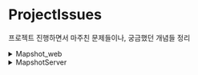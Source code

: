 # ProjectIssues
프로젝트 진행하면서 마주친 문제들이나, 궁금했던 개념들 정리
<details>
<summary>Mapshot_web</summary>

# Mapshot_Web

- 사이트 로딩 속도
    - CDN
    - min.js
    - bootstrap -> Bulma
    - 광고 스크립트
- 스크립트 조작
    - 난독화
    - Closure
- 호환성 이슈
    - 사파리 모바일
    - IE
    - babel
- [소스 관리](https://github.com/lcw3176/ProjectIssues/tree/master/Mapshot_Web/%EC%86%8C%EC%8A%A4%EA%B4%80%EB%A6%AC)
    - 빌게이츠도 읽다가 던질 코드
    - IE 멈춰
    - 중요도와 흥미의 반비례관계
- [서비스 확장 1편(도시계획 레이어)](https://github.com/lcw3176/ProjectIssues/tree/master/Mapshot_Web/%EC%84%9C%EB%B9%84%EC%8A%A4%ED%99%95%EC%9E%A51%ED%8E%B8)
    - 순탄한 네이버
    - 레이어는 말이없다
    - 개발만 한다고 될일이 아니구나
    - 분명 서울 리전인데?
    - 이런 로그는 필요없어요
- 서비스 확장 2편(카카오 지도)
    - Heroku
- [도메인 이전](https://github.com/lcw3176/ProjectIssues/tree/master/Mapshot_Web/%EB%8F%84%EB%A9%94%EC%9D%B8%EC%9D%B4%EC%A0%84)
    - 서비스 오픈
    - 사이트가 펑펑
    - netlify 긴급 대피
    - 사용자 이전
    - 또다른 문제, 놓아줘야 하나? 잡아야 하나?
- [소통 창구](https://github.com/lcw3176/ProjectIssues/tree/master/Mapshot_Web/%EC%86%8C%ED%86%B5%EC%B0%BD%EA%B5%AC)
    - 서비스 개선점이 궁금하다
    - 편하게 보내주세요.
    - 피드백은 귀하다
- [업데이트 시간](https://github.com/lcw3176/ProjectIssues/tree/master/Mapshot_Web/%EC%97%85%EB%8D%B0%EC%9D%B4%ED%8A%B8%EC%8B%9C%EA%B0%84)
    - 패치 타이밍, 근거가 필요하다   
    - Google Analytics로 본 가장의 무게
    
</details>


<details>
<summary>MapshotServer</summary>

# MapshotServer
- [메모리 누수](https://github.com/lcw3176/ProjectIssues/tree/master/MapshotServer/%EB%A9%94%EB%AA%A8%EB%A6%AC%EB%88%84%EC%88%98)
    - 이거 진짜 새는겁니까?
    - 아스라이 스쳐간 에러를 기억하며
- 공지사항 DB 자료 형식
    - text
    - html

- https 도메인
    - http o<- >x https
    - certbot
    - crontab
</details>